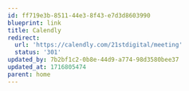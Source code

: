 ```yaml
---
id: ff719e3b-8511-44e3-8f43-e7d3d8603990
blueprint: link
title: Calendly
redirect:
  url: 'https://calendly.com/21stdigital/meeting'
  status: '301'
updated_by: 7b2bf1c2-0b8e-44d9-a774-98d3580bee37
updated_at: 1716805474
parent: home
---
```

